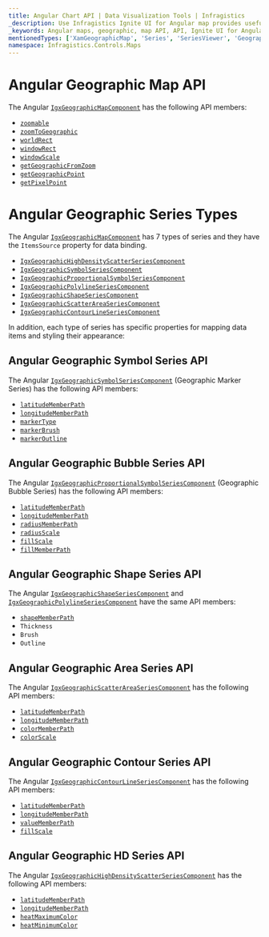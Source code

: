 ```yaml
---
title: Angular Chart API | Data Visualization Tools | Infragistics
_description: Use Infragistics Ignite UI for Angular map provides useful API to configure and styles map visuals
_keywords: Angular maps, geographic, map API, API, Ignite UI for Angular,
mentionedTypes: ['XamGeographicMap', 'Series', 'SeriesViewer', 'GeographicSymbolSeries', 'GeographicProportionalSymbolSeries', 'GeographicShapeSeries', 'GeographicHighDensityScatterSeries', 'GeographicScatterAreaSeries', 'GeographicContourLineSeries']
namespace: Infragistics.Controls.Maps
---
```


# Angular Geographic Map API

The Angular [`IgxGeographicMapComponent`]({environment:dvApiBaseUrl}/products/ignite-ui-angular/api/docs/typescript/latest/classes/igxgeographicmapcomponent.html) has the following API members:

*   [`zoomable`]({environment:dvApiBaseUrl}/products/ignite-ui-angular/api/docs/typescript/latest/classes/igxgeographicmapcomponent.html#zoomable)
*   [`zoomToGeographic`]({environment:dvApiBaseUrl}/products/ignite-ui-angular/api/docs/typescript/latest/classes/igxgeographicmapcomponent.html#zoomtogeographic)
*   [`worldRect`]({environment:dvApiBaseUrl}/products/ignite-ui-angular/api/docs/typescript/latest/classes/igxgeographicmapcomponent.html#worldrect)
*   [`windowRect`]({environment:dvApiBaseUrl}/products/ignite-ui-angular/api/docs/typescript/latest/classes/igxseriesviewercomponent.html#windowrect)
*   [`windowScale`]({environment:dvApiBaseUrl}/products/ignite-ui-angular/api/docs/typescript/latest/classes/igxgeographicmapcomponent.html#windowscale)
*   [`getGeographicFromZoom`]({environment:dvApiBaseUrl}/products/ignite-ui-angular/api/docs/typescript/latest/classes/igxgeographicmapcomponent.html#getgeographicfromzoom)
*   [`getGeographicPoint`]({environment:dvApiBaseUrl}/products/ignite-ui-angular/api/docs/typescript/latest/classes/igxgeographicmapcomponent.html#getgeographicpoint)
*   [`getPixelPoint`]({environment:dvApiBaseUrl}/products/ignite-ui-angular/api/docs/typescript/latest/classes/igxgeographicmapcomponent.html#getpixelpoint)

# Angular Geographic Series Types

The Angular [`IgxGeographicMapComponent`]({environment:dvApiBaseUrl}/products/ignite-ui-angular/api/docs/typescript/latest/classes/igxgeographicmapcomponent.html) has 7 types of series and they have the `ItemsSource` property for data binding.

*   [`IgxGeographicHighDensityScatterSeriesComponent`]({environment:dvApiBaseUrl}/products/ignite-ui-angular/api/docs/typescript/latest/classes/igxgeographichighdensityscatterseriescomponent.html)
*   [`IgxGeographicSymbolSeriesComponent`]({environment:dvApiBaseUrl}/products/ignite-ui-angular/api/docs/typescript/latest/classes/igxgeographicsymbolseriescomponent.html)
*   [`IgxGeographicProportionalSymbolSeriesComponent`]({environment:dvApiBaseUrl}/products/ignite-ui-angular/api/docs/typescript/latest/classes/igxgeographicproportionalsymbolseriescomponent.html)
*   [`IgxGeographicPolylineSeriesComponent`]({environment:dvApiBaseUrl}/products/ignite-ui-angular/api/docs/typescript/latest/classes/igxgeographicpolylineseriescomponent.html)
*   [`IgxGeographicShapeSeriesComponent`]({environment:dvApiBaseUrl}/products/ignite-ui-angular/api/docs/typescript/latest/classes/igxgeographicshapeseriescomponent.html)
*   [`IgxGeographicScatterAreaSeriesComponent`]({environment:dvApiBaseUrl}/products/ignite-ui-angular/api/docs/typescript/latest/classes/igxgeographicscatterareaseriescomponent.html)
*   [`IgxGeographicContourLineSeriesComponent`]({environment:dvApiBaseUrl}/products/ignite-ui-angular/api/docs/typescript/latest/classes/igxgeographiccontourlineseriescomponent.html)

In addition, each type of series has specific properties for mapping data items and styling their appearance:

## Angular Geographic Symbol Series API

The Angular [`IgxGeographicSymbolSeriesComponent`]({environment:dvApiBaseUrl}/products/ignite-ui-angular/api/docs/typescript/latest/classes/igxgeographicsymbolseriescomponent.html) (Geographic Marker Series) has the following API members:

*   [`latitudeMemberPath`]({environment:dvApiBaseUrl}/products/ignite-ui-angular/api/docs/typescript/latest/classes/igxgeographicsymbolseriescomponent.html#latitudememberpath)
*   [`longitudeMemberPath`]({environment:dvApiBaseUrl}/products/ignite-ui-angular/api/docs/typescript/latest/classes/igxgeographicsymbolseriescomponent.html#longitudememberpath)
*   [`markerType`]({environment:dvApiBaseUrl}/products/ignite-ui-angular/api/docs/typescript/latest/classes/igxgeographicmarkerseriescomponent.html#markertype)
*   [`markerBrush`]({environment:dvApiBaseUrl}/products/ignite-ui-angular/api/docs/typescript/latest/classes/igxgeographicmarkerseriescomponent.html#markerbrush)
*   [`markerOutline`]({environment:dvApiBaseUrl}/products/ignite-ui-angular/api/docs/typescript/latest/classes/igxgeographicmarkerseriescomponent.html#markeroutline)

## Angular Geographic Bubble Series API

The Angular [`IgxGeographicProportionalSymbolSeriesComponent`]({environment:dvApiBaseUrl}/products/ignite-ui-angular/api/docs/typescript/latest/classes/igxgeographicproportionalsymbolseriescomponent.html) (Geographic Bubble Series) has the following API members:

*   [`latitudeMemberPath`]({environment:dvApiBaseUrl}/products/ignite-ui-angular/api/docs/typescript/latest/classes/igxgeographicproportionalsymbolseriescomponent.html#latitudememberpath)
*   [`longitudeMemberPath`]({environment:dvApiBaseUrl}/products/ignite-ui-angular/api/docs/typescript/latest/classes/igxgeographicproportionalsymbolseriescomponent.html#longitudememberpath)
*   [`radiusMemberPath`]({environment:dvApiBaseUrl}/products/ignite-ui-angular/api/docs/typescript/latest/classes/igxgeographicproportionalsymbolseriescomponent.html#radiusmemberpath)
*   [`radiusScale`]({environment:dvApiBaseUrl}/products/ignite-ui-angular/api/docs/typescript/latest/classes/igxgeographicproportionalsymbolseriescomponent.html#radiusscale)
*   [`fillScale`]({environment:dvApiBaseUrl}/products/ignite-ui-angular/api/docs/typescript/latest/classes/igxgeographicproportionalsymbolseriescomponent.html#fillscale)
*   [`fillMemberPath`]({environment:dvApiBaseUrl}/products/ignite-ui-angular/api/docs/typescript/latest/classes/igxgeographicproportionalsymbolseriescomponent.html#fillmemberpath)

## Angular Geographic Shape Series API

The Angular [`IgxGeographicShapeSeriesComponent`]({environment:dvApiBaseUrl}/products/ignite-ui-angular/api/docs/typescript/latest/classes/igxgeographicshapeseriescomponent.html) and [`IgxGeographicPolylineSeriesComponent`]({environment:dvApiBaseUrl}/products/ignite-ui-angular/api/docs/typescript/latest/classes/igxgeographicpolylineseriescomponent.html) have the same API members:

*   [`shapeMemberPath`]({environment:dvApiBaseUrl}/products/ignite-ui-angular/api/docs/typescript/latest/classes/igxgeographicshapeseriesbasecomponent.html#shapememberpath)
*   `Thickness`
*   `Brush`
*   `Outline`

## Angular Geographic Area Series API

The Angular [`IgxGeographicScatterAreaSeriesComponent`]({environment:dvApiBaseUrl}/products/ignite-ui-angular/api/docs/typescript/latest/classes/igxgeographicscatterareaseriescomponent.html) has the following API members:

*   [`latitudeMemberPath`]({environment:dvApiBaseUrl}/products/ignite-ui-angular/api/docs/typescript/latest/classes/igxgeographicsymbolseriescomponent.html#latitudememberpath)
*   [`longitudeMemberPath`]({environment:dvApiBaseUrl}/products/ignite-ui-angular/api/docs/typescript/latest/classes/igxgeographicsymbolseriescomponent.html#longitudememberpath)
*   [`colorMemberPath`]({environment:dvApiBaseUrl}/products/ignite-ui-angular/api/docs/typescript/latest/classes/igxgeographicscatterareaseriescomponent.html#colormemberpath)
*   [`colorScale`]({environment:dvApiBaseUrl}/products/ignite-ui-angular/api/docs/typescript/latest/classes/igxgeographicscatterareaseriescomponent.html#colorscale)

## Angular Geographic Contour Series API

The Angular [`IgxGeographicContourLineSeriesComponent`]({environment:dvApiBaseUrl}/products/ignite-ui-angular/api/docs/typescript/latest/classes/igxgeographiccontourlineseriescomponent.html) has the following API members:

*   [`latitudeMemberPath`]({environment:dvApiBaseUrl}/products/ignite-ui-angular/api/docs/typescript/latest/classes/igxgeographicsymbolseriescomponent.html#latitudememberpath)
*   [`longitudeMemberPath`]({environment:dvApiBaseUrl}/products/ignite-ui-angular/api/docs/typescript/latest/classes/igxgeographicsymbolseriescomponent.html#longitudememberpath)
*   [`valueMemberPath`]({environment:dvApiBaseUrl}/products/ignite-ui-angular/api/docs/typescript/latest/classes/igxgeographiccontourlineseriescomponent.html#valuememberpath)
*   [`fillScale`]({environment:dvApiBaseUrl}/products/ignite-ui-angular/api/docs/typescript/latest/classes/igxgeographiccontourlineseriescomponent.html#fillscale)

## Angular Geographic HD Series API

The Angular [`IgxGeographicHighDensityScatterSeriesComponent`]({environment:dvApiBaseUrl}/products/ignite-ui-angular/api/docs/typescript/latest/classes/igxgeographichighdensityscatterseriescomponent.html) has the following API members:

*   [`latitudeMemberPath`]({environment:dvApiBaseUrl}/products/ignite-ui-angular/api/docs/typescript/latest/classes/igxgeographichighdensityscatterseriescomponent.html#latitudememberpath)
*   [`longitudeMemberPath`]({environment:dvApiBaseUrl}/products/ignite-ui-angular/api/docs/typescript/latest/classes/igxgeographichighdensityscatterseriescomponent.html#longitudememberpath)
*   [`heatMaximumColor`]({environment:dvApiBaseUrl}/products/ignite-ui-angular/api/docs/typescript/latest/classes/igxgeographichighdensityscatterseriescomponent.html#heatmaximumcolor)
*   [`heatMinimumColor`]({environment:dvApiBaseUrl}/products/ignite-ui-angular/api/docs/typescript/latest/classes/igxgeographichighdensityscatterseriescomponent.html#heatminimumcolor)
